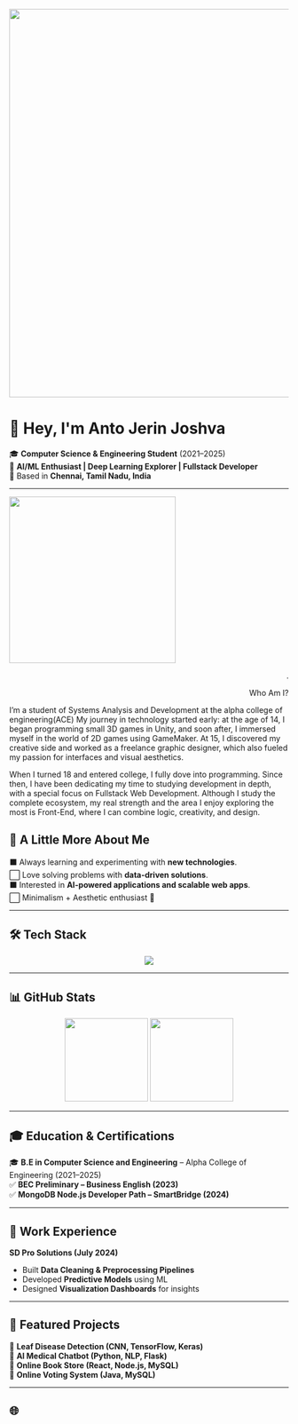 <!-- Banner -->
<p align="center">
  <img src="https://i.pinimg.com/originals/5e/7f/23/5e7f23a5e3a4c4a7e3c63b2d785cb7d2.gif" width="700px"/>
</p>

# 👋 Hey, I'm Anto Jerin Joshva  

🎓 **Computer Science & Engineering Student** (2021–2025)  
🤖 **AI/ML Enthusiast | Deep Learning Explorer | Fullstack Developer**  
📍 Based in **Chennai, Tamil Nadu, India**  

---

<p align="left">
  <img src="https://camo.githubusercontent.com/a931df81aea90c151e0705203a7ca32ee7fdb0ac65bd0de2242ffd614ed2c31f/68747470733a2f2f6d656469612e74656e6f722e636f6d2f4768334c4b5839484d466b414141416a2f686f6c6c6f772d6b6e696768742d6b6e696768742e676966" width="300px"/>
</p>
<p align="right">.</p>
<p align="right">
Who Am I?

I’m a student of Systems Analysis and Development at the alpha college of engineering(ACE)
My journey in technology started early: at the age of 14, I began programming small 3D games in Unity, and soon after, I immersed myself in the world of 2D games using GameMaker.
At 15, I discovered my creative side and worked as a freelance graphic designer, which also fueled my passion for interfaces and visual aesthetics.

When I turned 18 and entered college, I fully dove into programming.
Since then, I have been dedicating my time to studying development in depth, with a special focus on Fullstack Web Development.
Although I study the complete ecosystem, my real strength and the area I enjoy exploring the most is Front-End, where I can combine logic, creativity, and design.</p>

## 🎯 A Little More About Me  
⬛ Always learning and experimenting with **new technologies**.  
⬜ Love solving problems with **data-driven solutions**.  
⬛ Interested in **AI-powered applications and scalable web apps**.  
⬜ Minimalism + Aesthetic enthusiast 🌸  

---

## 🛠️ Tech Stack  
<p align="center">
  <img src="https://skillicons.dev/icons?i=python,java,js,react,nodejs,mysql,flutter,django,tensorflow,pytorch,figma,git" />
</p>

---

## 📊 GitHub Stats  
<p align="center">
  <img src="https://github-readme-stats.vercel.app/api?username=YOUR_GITHUB_USERNAME&show_icons=true&theme=radical" height="150"/>
  <img src="https://github-readme-streak-stats.herokuapp.com/?user=YOUR_GITHUB_USERNAME&theme=radical" height="150"/>
</p>

---

## 🎓 Education & Certifications  
🎓 **B.E in Computer Science and Engineering** – Alpha College of Engineering (2021–2025)  
✅ **BEC Preliminary – Business English (2023)**  
✅ **MongoDB Node.js Developer Path – SmartBridge (2024)**  

---

## 🚀 Work Experience  
**SD Pro Solutions (July 2024)**  
- Built **Data Cleaning & Preprocessing Pipelines**  
- Developed **Predictive Models** using ML  
- Designed **Visualization Dashboards** for insights  

---

## 📌 Featured Projects  
🔹 **Leaf Disease Detection (CNN, TensorFlow, Keras)**  
🔹 **AI Medical Chatbot (Python, NLP, Flask)**  
🔹 **Online Book Store (React, Node.js, MySQL)**  
🔹 **Online Voting System (Java, MySQL)**  

---

## 🌐
